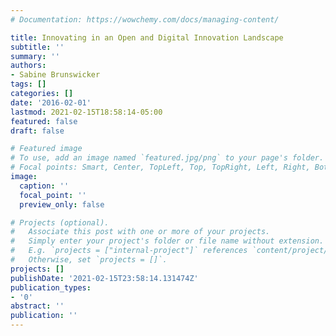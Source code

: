 ```yaml
---
# Documentation: https://wowchemy.com/docs/managing-content/

title: Innovating in an Open and Digital Innovation Landscape
subtitle: ''
summary: ''
authors:
- Sabine Brunswicker
tags: []
categories: []
date: '2016-02-01'
lastmod: 2021-02-15T18:58:14-05:00
featured: false
draft: false

# Featured image
# To use, add an image named `featured.jpg/png` to your page's folder.
# Focal points: Smart, Center, TopLeft, Top, TopRight, Left, Right, BottomLeft, Bottom, BottomRight.
image:
  caption: ''
  focal_point: ''
  preview_only: false

# Projects (optional).
#   Associate this post with one or more of your projects.
#   Simply enter your project's folder or file name without extension.
#   E.g. `projects = ["internal-project"]` references `content/project/deep-learning/index.md`.
#   Otherwise, set `projects = []`.
projects: []
publishDate: '2021-02-15T23:58:14.131474Z'
publication_types:
- '0'
abstract: ''
publication: ''
---
```

